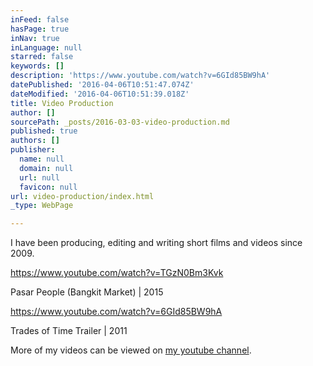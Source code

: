 ```yaml
---
inFeed: false
hasPage: true
inNav: true
inLanguage: null
starred: false
keywords: []
description: 'https://www.youtube.com/watch?v=6GId85BW9hA'
datePublished: '2016-04-06T10:51:47.074Z'
dateModified: '2016-04-06T10:51:39.018Z'
title: Video Production
author: []
sourcePath: _posts/2016-03-03-video-production.md
published: true
authors: []
publisher:
  name: null
  domain: null
  url: null
  favicon: null
url: video-production/index.html
_type: WebPage

---
```

I have been producing, editing and writing short films and videos since 2009\.

https://www.youtube.com/watch?v=TGzN0Bm3Kvk

Pasar People (Bangkit Market) | 2015

https://www.youtube.com/watch?v=6GId85BW9hA

Trades of Time Trailer | 2011

More of my videos can be viewed on [my youtube channel][0].

[0]: https://www.youtube.com/user/victoriaclee
